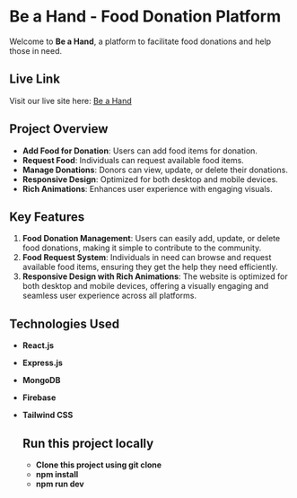 
# Be a Hand - Food Donation Platform

Welcome to **Be a Hand**, a platform to facilitate food donations and help those in need.

## Live Link

Visit our live site here: [Be a Hand](https://food-sharing-b90bf.web.app)

## Project Overview

- **Add Food for Donation**: Users can add food items for donation.
- **Request Food**: Individuals can request available food items.
- **Manage Donations**: Donors can view, update, or delete their donations.
- **Responsive Design**: Optimized for both desktop and mobile devices.
- **Rich Animations**: Enhances user experience with engaging visuals.


## Key Features

1. **Food Donation Management**: Users can easily add, update, or delete food donations, making it simple to contribute to the community.
2. **Food Request System**: Individuals in need can browse and request available food items, ensuring they get the help they need efficiently.
3. **Responsive Design with Rich Animations**: The website is optimized for both desktop and mobile devices, offering a visually engaging and seamless user experience across all platforms.


## Technologies Used

- **React.js**
- **Express.js**
- **MongoDB**
- **Firebase**
- **Tailwind CSS**

  ## Run this project locally

  - **Clone this project using git clone**
  - **npm install**
  - **npm run dev**


